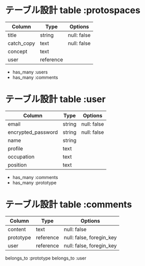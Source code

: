 # テーブル設計 table :protospaces 

| Column             | Type    | Options     |
| ------------------ | ------  | ----------- |
| title              | string  | null: false |
| catch_copy         | text    | null: false |
| concept            | text    |             |
| user               |reference|             |


- has_many :users
- has_many :comments






# テーブル設計 table :user 

| Column             | Type   | Options     |
| ------------------ | ------ | ----------- |
| email              | string | null: false |
| encrypted_password | string | null: false |
| name               | string |             |
| profile            | text   |             |
| occupation         | text   |             |
| position           | text   |             |


- has_many :comments
- has_many :prototype




# テーブル設計 table :comments 

| Column             | Type    | Options     |
| ------------------ | ------  | ----------- |
| content            | text    | null: false |
| prototype          |reference| null: false, foregin_key |
| user               |reference| null: false, foregin_key |


  belongs_to :prototype
  belongs_to :user

